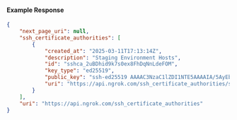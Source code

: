 <!-- Code generated for API Clients. DO NOT EDIT. -->

#### Example Response

```json
{
	"next_page_uri": null,
	"ssh_certificate_authorities": [
		{
			"created_at": "2025-03-11T17:13:14Z",
			"description": "Staging Environment Hosts",
			"id": "sshca_2uBDhid9k7s0ex8FhDqNnLdeFOM",
			"key_type": "ed25519",
			"public_key": "ssh-ed25519 AAAAC3NzaC1lZDI1NTE5AAAAIA/5AyEbJXyN5Y8/0lxfl7IgbyxVb6yGkda07HMLI5+e",
			"uri": "https://api.ngrok.com/ssh_certificate_authorities/sshca_2uBDhid9k7s0ex8FhDqNnLdeFOM"
		}
	],
	"uri": "https://api.ngrok.com/ssh_certificate_authorities"
}
```
